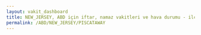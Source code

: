 ```yaml
---
layout: vakit_dashboard
title: NEW_JERSEY, ABD için iftar, namaz vakitleri ve hava durumu - ilçe/eyalet seç
permalink: /ABD/NEW_JERSEY/PISCATAWAY
---
```


<script type="text/javascript">
  var GLOBAL_COUNTRY = 'ABD';
  var GLOBAL_CITY = 'NEW_JERSEY';
  var GLOBAL_STATE = 'PISCATAWAY';
  var lat = 72;
  var lon = 21;
</script>
